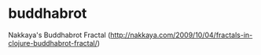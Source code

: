 buddhabrot
==========

Nakkaya's Buddhabrot Fractal (http://nakkaya.com/2009/10/04/fractals-in-clojure-buddhabrot-fractal/)
